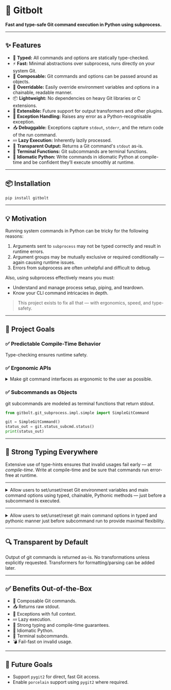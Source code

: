 # 🚀 Gitbolt

**Fast and type-safe Git command execution in Python using subprocess.**

---

## ✨ Features

* 🧠 **Typed:** All commands and options are statically type-checked.
* ⚡ **Fast:** Minimal abstractions over subprocess, runs directly on your system Git.
* 🧩 **Composable:** Git commands and options can be passed around as objects.
* 🔁 **Overridable:** Easily override environment variables and options in a chainable, readable manner.
* 📦 **Lightweight:** No dependencies on heavy Git libraries or C extensions.
* 🧰 **Extensible:** Future support for output transformers and other plugins.
* 🚨 **Exception Handling:** Raises any error as a Python-recognisable exception.
* 📤 **Debuggable:** Exceptions capture `stdout`, `stderr`, and the return code of the run command.
* 💤 **Lazy Execution:** Inherently lazily processed.
* 📄 **Transparent Output:** Returns a Git command's `stdout` as-is.
* 🧪 **Terminal Functions:** Git subcommands are terminal functions.
* 🧼 **Idiomatic Python:** Write commands in idiomatic Python at compile-time and be confident they’ll execute smoothly at runtime.

---

## 📦 Installation

```bash
pip install gitbolt
```

---

## 💡 Motivation

Running system commands in Python can be tricky for the following reasons:

1. Arguments sent to `subprocess` may not be typed correctly and result in runtime errors.
2. Argument groups may be mutually exclusive or required conditionally — again causing runtime issues.
3. Errors from subprocess are often unhelpful and difficult to debug.

Also, using subprocess effectively means you must:

* Understand and manage process setup, piping, and teardown.
* Know your CLI command intricacies in depth.

> This project exists to fix all that — with ergonomics, speed, and type-safety.

---

## 🎯 Project Goals

### ✅ Predictable Compile-Time Behavior

Type-checking ensures runtime safety.

### ✅ Ergonomic APIs

<details>
<summary>Make git command interfaces as ergonomic to the user as possible.</summary>

#### Provide versions of most used command combinations

`git hash-object` supports taking multiple files and outputs a hash per file. But in practice, it's most often used to write a single file to the Git object database and return its hash. To match this real-world usage, Gitbolt offers a more ergonomic method that accepts one file and returns one hash — while still giving you the flexibility to access the full range of `git hash-object` capabilities when needed.

#### Let subcommands be passed around as objects

Gitbolt lets you pass subcommands around as typed objects. This enables highly focused, minimal APIs — you can write functions that accept only the subcommands they truly need. This leads to cleaner logic, better separation of concerns, and compile-time guarantees that help prevent misuse.

```python
import gitbolt
from gitbolt.git_subprocess.impl.simple import SimpleGitCommand

git = SimpleGitCommand()
version_subcmd = git.version_subcmd
add_subcmd = git.add_subcmd

def method_which_only_adds_a_file(add_subcmd: gitbolt.base.Add):
    """
    This method only requires the `add` subcommand.
    """
    ...

method_which_only_adds_a_file(add_subcmd)
```

</details>

### ✅ Subcommands as Objects

git subcommands are modeled as terminal functions that return stdout.

```python
from gitbolt.git_subprocess.impl.simple import SimpleGitCommand

git = SimpleGitCommand()
status_out = git.status_subcmd.status()
print(status_out)
```

---

## 🧠 Strong Typing Everywhere

Extensive use of type-hints ensures that invalid usages fail early — at *compile-time*. Write at compile-time and be sure that commands run error-free at runtime.

---

<details>
<summary>Allow users to set/unset/reset Git environment variables and main command options using typed, chainable, Pythonic methods — just before a subcommand is executed.</summary>

### 🧬 Git Environment Variables

#### 🔁 Override a single Git env (e.g., `GIT_TRACE`)

```python
from gitbolt.git_subprocess.impl.simple import SimpleGitCommand

git = SimpleGitCommand()
git = git.git_envs_override(GIT_TRACE=True)
```

#### 🌐 Override multiple Git envs (e.g., `GIT_TRACE`, `GIT_DIR`, `GIT_EDITOR`)

```python
from pathlib import Path
from gitbolt.git_subprocess.impl.simple import SimpleGitCommand

git = SimpleGitCommand()
git = git.git_envs_override(GIT_TRACE=1, GIT_DIR=Path('/tmp/git-dir/'), GIT_EDITOR='vim')
```

#### 🪢 Chain multiple overrides fluently

```python
from pathlib import Path
from gitbolt.git_subprocess.impl.simple import SimpleGitCommand

git = SimpleGitCommand()
overridden_git = git.git_envs_override(GIT_SSH=Path('/tmp/SSH')).git_envs_override(
    GIT_TERMINAL_PROMPT=1,
    GIT_NO_REPLACE_OBJECTS=True
)
re_overridden_git = overridden_git.git_envs_override(GIT_TRACE=True)
```

#### ❌ Unset Git envs using a special `UNSET` marker

```python
from gitbolt.git_subprocess.impl.simple import SimpleGitCommand
from vt.utils.commons.commons.core_py import UNSET

git = SimpleGitCommand()
overridden_git = git.git_envs_override(GIT_ADVICE=True, GIT_TRACE=True)
no_advice_unset_git = overridden_git.git_envs_override(GIT_TRACE=UNSET)
```

#### 🔄 Reset Git envs by setting new values

```python
from gitbolt.git_subprocess.impl.simple import SimpleGitCommand

git = SimpleGitCommand()
overridden_git = git.git_envs_override(GIT_TRACE=True)
git_trace_reset_git = overridden_git.git_envs_override(GIT_TRACE=False)
```
</details>

---

<details>
<summary>Allow users to set/unset/reset git main command options in typed and pythonic manner just before subcommand run to provide maximal flexibility.</summary>

### ⚙️ Git Main Command Options

#### 🔁 Override a single Git opt (e.g., `--no-replace-objects`)

```python
from gitbolt.git_subprocess.impl.simple import SimpleGitCommand

git = SimpleGitCommand()
git = git.git_opts_override(no_replace_objects=True)
```

#### 🌐 Override multiple options (e.g., `--git-dir`, `--paginate`)

```python
from pathlib import Path
from gitbolt.git_subprocess.impl.simple import SimpleGitCommand

git = SimpleGitCommand()
git = git.git_opts_override(no_replace_objects=True, git_dir=Path(), paginate=True)
```

#### 🪢 Chain multiple option overrides fluently

```python
from pathlib import Path
from gitbolt.git_subprocess.impl.simple import SimpleGitCommand

git = SimpleGitCommand()
overridden_git = git.git_opts_override(exec_path=Path('tmp')).git_opts_override(
    noglob_pathspecs=True,
    no_advice=True
).git_opts_override(
    config_env={'auth': 'suhas', 'comm': 'suyog'}
)
re_overridden_git = overridden_git.git_opts_override(glob_pathspecs=True)
```

#### ❌ Unset Git opts using a special `UNSET` marker

```python
from pathlib import Path
from gitbolt.git_subprocess.impl.simple import SimpleGitCommand
from vt.utils.commons.commons.core_py import UNSET

git = SimpleGitCommand()
overridden_git = git.git_opts_override(exec_path=Path('tmp'), no_advice=True)
no_advice_unset_git = overridden_git.git_opts_override(no_advice=UNSET)
```

#### 🔄 Reset Git opts by setting new values

```python
from gitbolt.git_subprocess.impl.simple import SimpleGitCommand

git = SimpleGitCommand()
overridden_git = git.git_opts_override(no_advice=True)
no_advice_reset_git = overridden_git.git_opts_override(no_advice=False)
```

</details>


---

## 🔍 Transparent by Default

Output of git commands is returned as-is. No transformations unless explicitly requested.
Transformers for formatting/parsing can be added later.

---

## ✅ Benefits Out-of-the-Box

* 🔄 Composable Git commands.
* 📤 Returns raw stdout.
* 🚨 Exceptions with full context.
* 💤 Lazy execution.
* 🧠 Strong typing and compile-time guarantees.
* 🧼 Idiomatic Python.
* 🧪 Terminal subcommands.
* 💣 Fail-fast on invalid usage.

---

## 🚧 Future Goals

* Support `pygit2` for direct, fast Git access.
* Enable `porcelain` support using `pygit2` where required.
